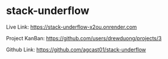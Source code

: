# stack-underflow

Live Link: https://stack-underflow-x2ou.onrender.com

Project KanBan: https://github.com/users/drewduong/projects/3

Github Link: https://github.com/agcast01/stack-underflow